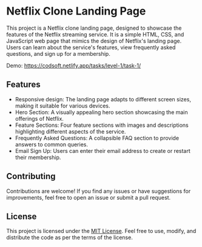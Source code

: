 # Netflix Clone Landing Page

This project is a Netflix clone landing page, designed to showcase the features of the Netflix streaming service. It is a simple HTML, CSS, and JavaScript web page that mimics the design of Netflix's landing page. Users can learn about the service's features, view frequently asked questions, and sign up for a membership.

Demo: https://codsoft.netlify.app/tasks/level-1/task-1/

## Features

- Responsive design: The landing page adapts to different screen sizes, making it suitable for various devices.
- Hero Section: A visually appealing hero section showcasing the main offerings of Netflix.
- Feature Sections: Four feature sections with images and descriptions highlighting different aspects of the service.
- Frequently Asked Questions: A collapsible FAQ section to provide answers to common queries.
- Email Sign Up: Users can enter their email address to create or restart their membership.

## Contributing

Contributions are welcome! If you find any issues or have suggestions for improvements, feel free to open an issue or submit a pull request.

## License

This project is licensed under the [MIT License](./LICENSE). Feel free to use, modify, and distribute the code as per the terms of the license.
